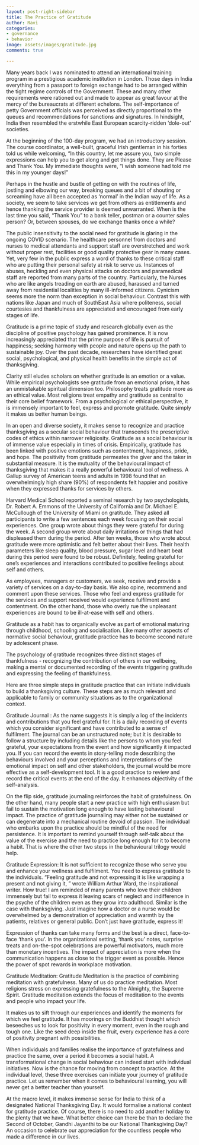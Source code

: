 ```yaml
---
layout: post-right-sidebar
title: The Practice of Gratitude
author: Ravi
categories:
- governance
- behavior
image: assets/images/gratitude.jpg
comments: true

---
```

Many years back I was nominated to attend an international training program in a prestigious academic institution in London. Those days in India everything from a passport to foreign exchange had to be arranged within the tight regime controls of the Government. These and many other requirements were rationed out and made to appear as great favour at the mercy of the bureaucrats at different echelons. The self-importance of petty Government officials was perceived as directly proportional to the queues and recommendations for sanctions and signatures. In hindsight, India then resembled the erstwhile East European scarcity-ridden ‘dole-out’ societies.

At the beginning of the 100-day program, we had an introductory session. The course coordinator, a well-built, graceful Irish gentleman in his forties told us while welcoming, “In this country, let me assure you, two simple expressions can help you to get along and get things done. They are Please and Thank You. My immediate thoughts were, “I wish someone had told me this in my younger days!”

Perhaps in the hustle and bustle of getting on with the routines of life, jostling and elbowing our way, breaking queues and a bit of shouting or screaming have all been accepted as ‘normal’ in the Indian way of life. As a society, we seem to take services we get from others as entitlements and hence thanking the service provider is deemed unwarranted. When is the last time you said, “Thank You” to a bank teller, postman or a counter sales person? Or, between spouses, do we exchange thanks once a while?

The public insensitivity to the social need for gratitude is glaring in the ongoing COVID scenario. The healthcare personnel from doctors and nurses to medical attendants and support staff are overstretched and work without proper rest, facilities or good quality protective gear in many cases. Yet, very few in the public express a word of thanks to these critical staff who are putting their personal safety at risk to serve us. Instances of abuses, heckling and even physical attacks on doctors and paramedical staff are reported from many parts of the country. Particularly, the Nurses who are like angels treading on earth are abused, harassed and turned away from residential localities by many ill-informed citizens. Cynicism seems more the norm than exception in social behaviour. Contrast this with nations like Japan and much of SouthEast Asia where politeness, social courtesies and thankfulness are appreciated and encouraged from early stages of life.

Gratitude is a prime topic of study and research globally even as the discipline of positive psychology has gained prominence. It is now increasingly appreciated that the prime purpose of life is pursuit of happiness; seeking harmony with people and nature opens up the path to sustainable joy. Over the past decade, researchers have identified great social, psychological, and physical health benefits in the simple act of thanksgiving.

Clarity still eludes scholars on whether gratitude is an emotion or a value. While empirical psychologists see gratitude from an emotional prism, it has an unmistakable spiritual dimension too. Philosophy treats gratitude more as an ethical value. Most religions treat empathy and gratitude as central to their core belief framework. From a psychological or ethical perspective, it is immensely important to feel, express and promote gratitude. Quite simply it makes us better human beings.

In an open and diverse society, it makes sense to recognize and practice thanksgiving as a secular social behaviour that transcends the prescriptive codes of ethics within narrower religiosity. Gratitude as a social behaviour is of immense value especially in times of crisis. Empirically, gratitude has been linked with positive emotions such as contentment, happiness, pride, and hope. The positivity from gratitude permeates the giver and the taker in substantial measure. It is the mutuality of the behavioural impact of thanksgiving that makes it a really powerful behavioural tool of wellness. A Gallup survey of American teens and adults in 1998 found that an overwhelmingly high share (90%) of respondents felt happier and positive when they expressed thanks for services by others.

Harvard Medical School reported a seminal research by two psychologists, Dr. Robert A. Emmons of the University of California and Dr. Michael E. McCullough of the University of Miami on gratitude. They asked all participants to write a few sentences each week focusing on their social experiences. One group wrote about things they were grateful for during the week. A second group wrote about daily irritations or things that had displeased them during the period. After ten weeks, those who wrote about gratitude were more optimistic and felt better about their lives. Their health parameters like sleep quality, blood pressure, sugar level and heart beat during this period were found to be robust. Definitely, feeling grateful for one’s experiences and interactions contributed to positive feelings about self and others.

As employees, managers or customers, we seek, receive and provide a variety of services on a day-to-day basis. We also opine, recommend and comment upon these services. Those who feel and express gratitude for the services and support received would experience fulfilment and contentment. On the other hand, those who overly rue the unpleasant experiences are bound to be ill-at-ease with self and others.

Gratitude as a habit has to organically evolve as part of emotional maturing through childhood, schooling and socialisation. Like many other aspects of normative social behaviour, gratitude practice has to become second nature by adolescent phase.

The psychology of gratitude recognizes three distinct stages of thankfulness - recognizing the contribution of others in our wellbeing, making a mental or documented recording of the events triggering gratitude and expressing the feeling of thankfulness.

Here are three simple steps in gratitude practice that can initiate individuals to build a thanksgiving culture. These steps are as much relevant and applicable to family or community situations as to the organizational context.

Gratitude Journal : As the name suggests it is simply a log of the incidents and contributions that you feel grateful for. It is a daily recording of events which you consider significant and have contributed to a sense of fulfilment. The journal can be an unstructured note; but it is desirable to follow a structure by including details like the persons to whom you feel grateful, your expectations from the event and how significantly it impacted you. If you can record the events in story-telling mode describing the behaviours involved and your perceptions and interpretations of the emotional impact on self and other stakeholders, the journal would be more effective as a self-development tool. It is a good practice to review and record the critical events at the end of the day. It enhances objectivity of the self-analysis.

On the flip side, gratitude journaling reinforces the habit of gratefulness. On the other hand, many people start a new practice with high enthusiasm but fail to sustain the motivation long enough to have lasting behavioural impact. The practice of gratitude journaling may either not be sustained or can degenerate into a mechanical routine devoid of passion. The individual who embarks upon the practice should be mindful of the need for persistence. It is important to remind yourself through self-talk about the value of the exercise and the need to practice long enough for it to become a habit. That is where the other two steps in the behavioural trilogy would help.

Gratitude Expression: It is not sufficient to recognize those who serve you and enhance your wellness and fulfilment. You need to express gratitude to the individuals. “Feeling gratitude and not expressing it is like wrapping a present and not giving it, ” wrote William Arthur Ward, the inspirational writer. How true! I am reminded of many parents who love their children immensely but fail to express it leaving scars of neglect and indifference in the psyche of the children even as they grow into adulthood. Similar is the case with thanksgiving. Just imagine how a doctor or a nurse would be overwhelmed by a demonstration of appreciation and warmth by the patients, relatives or general public. Don’t just have gratitude, express it!

Expression of thanks can take many forms and the best is a direct, face-to-face ‘thank you’. In the organizational setting, ‘thank you’ notes, surprise treats and on-the-spot celebrations are powerful motivators, much more than monetary incentives. The impact of appreciation is more when the communication happens as close to the trigger event as possible. Hence the power of spot rewards in workplace motivation.

Gratitude Meditation: Gratitude Meditation is the practice of combining meditation with gratefulness. Many of us do practice meditation. Most religions stress on expressing gratefulness to the Almighty, the Supreme Spirit. Gratitude meditation extends the focus of meditation to the events and people who impact your life.

It makes us to sift through our experiences and identify the moments for which we feel gratitude. It has moorings on the Buddhist thought which beseeches us to look for positivity in every moment, even in the rough and tough one. Like the seed deep inside the fruit, every experience has a core of positivity pregnant with possibilities.

When individuals and families realise the importance of gratefulness and practice the same, over a period it becomes a social habit. A transformational change in social behaviour can indeed start with individual initiatives. Now is the chance for moving from concept to practice. At the individual level, these three exercises can initiate your journey of gratitude practice. Let us remember when it comes to behavioural learning, you will never get a better teacher than yourself.

At the macro level, it makes immense sense for India to think of a designated National Thanksgiving Day. It would formalise a national context for gratitude practice. Of course, there is no need to add another holiday to the plenty that we have. What better choice can there be than to declare the Second of October, Gandhi Jayanthi to be our National Thanksgiving Day? An occasion to celebrate our appreciation for the countless people who made a difference in our lives.